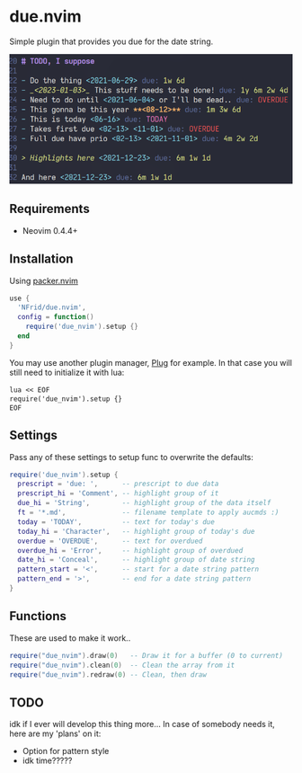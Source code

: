 # due.nvim

Simple plugin that provides you due for the date string.

![Example](img/ex.png)

## Requirements

- Neovim 0.4.4+

## Installation

Using [packer.nvim](https://github.com/wbthomason/packer.nvim)

```lua
use {
  'NFrid/due.nvim',
  config = function()
    require('due_nvim').setup {}
  end
}
```

You may use another plugin manager, [Plug](https://github.com/junegunn/vim-plug)
for example. In that case you will still need to initialize it with lua:

```vim
lua << EOF
require('due_nvim').setup {}
EOF
```

## Settings

Pass any of these settings to setup func to overwrite the defaults:

```lua
require('due_nvim').setup {
  prescript = 'due: ',      -- prescript to due data
  prescript_hi = 'Comment', -- highlight group of it
  due_hi = 'String',        -- highlight group of the data itself
  ft = '*.md',              -- filename template to apply aucmds :)
  today = 'TODAY',          -- text for today's due
  today_hi = 'Character',   -- highlight group of today's due
  overdue = 'OVERDUE',      -- text for overdued
  overdue_hi = 'Error',     -- highlight group of overdued
  date_hi = 'Conceal',      -- highlight group of date string
  pattern_start = '<',      -- start for a date string pattern
  pattern_end = '>',        -- end for a date string pattern
}
```

## Functions

These are used to make it work..

```lua
require("due_nvim").draw(0)   -- Draw it for a buffer (0 to current)
require("due_nvim").clean(0)  -- Clean the array from it
require("due_nvim").redraw(0) -- Clean, then draw
```

## TODO

idk if I ever will develop this thing more... In case of somebody needs it, here
are my 'plans' on it:

- Option for pattern style
- idk time?????
